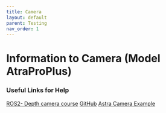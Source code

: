 ```yaml
---
title: Camera
layout: default
parent: Testing
nav_order: 1
---
```


# Information to Camera (Model AtraProPlus)

### Useful Links for Help
[ROS2- Depth camera course](http://www.yahboom.net/study/ROSMASTER-X3)
[GitHub](https://github.com/YahboomTechnology/Astra-Pro-Depth-Camera)
[Astra Camera Example](http://www.yahboom.net/public/upload/upload-html/1641547474/How%20to%20use%20Astra%20camera.html)

